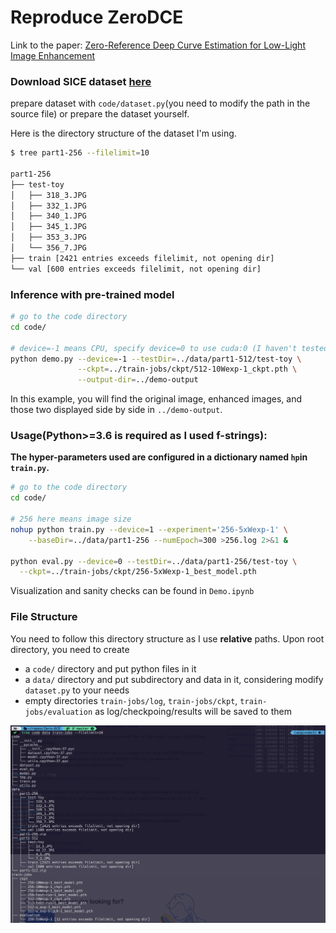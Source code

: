 # Reproduce ZeroDCE

Link to the paper: [Zero-Reference Deep Curve Estimation for Low-Light Image Enhancement](https://arxiv.org/abs/2001.06826)





### Download SICE dataset [here](https://github.com/csjcai/SICE) 

prepare dataset with `code/dataset.py`(you need to modify the path in the source file) or prepare the dataset yourself.



Here is the directory structure of the dataset I'm using.

```bash
$ tree part1-256 --filelimit=10     

part1-256
├── test-toy
│   ├── 318_3.JPG
│   ├── 332_1.JPG
│   ├── 340_1.JPG
│   ├── 345_1.JPG
│   ├── 353_3.JPG
│   └── 356_7.JPG
├── train [2421 entries exceeds filelimit, not opening dir]
└── val [600 entries exceeds filelimit, not opening dir]
```



### Inference with pre-trained model

```bash
# go to the code directory
cd code/

# device=-1 means CPU, specify device=0 to use cuda:0 (I haven't tested GPU yet)
python demo.py --device=-1 --testDir=../data/part1-512/test-toy \
               --ckpt=../train-jobs/ckpt/512-10Wexp-1_ckpt.pth \
               --output-dir=../demo-output
```

In this example, you will find the original image, enhanced images, and those two displayed side by side in `../demo-output`. 



### Usage(Python>=3.6 is required as I used f-strings):

**The hyper-parameters used are configured in a dictionary named `hp`in `train.py`.**

```bash
# go to the code directory
cd code/

# 256 here means image size
nohup python train.py --device=1 --experiment='256-5xWexp-1' \
    --baseDir=../data/part1-256 --numEpoch=300 >256.log 2>&1 &

python eval.py --device=0 --testDir=../data/part1-256/test-toy \
  --ckpt=../train-jobs/ckpt/256-5xWexp-1_best_model.pth 
```

Visualization and sanity checks can be found in `Demo.ipynb`



### File Structure

You need to follow this directory structure as I use **relative** paths. Upon root directory, you need to create

*  a `code/` directory and put python files in it
* a `data/` directory and put subdirectory and data in it, considering modify `dataset.py` to your needs
* empty directories `train-jobs/log`,  `train-jobs/ckpt`, `train-jobs/evaluation` as log/checkpoing/results will be saved to them

![image-20200503001251677](docs/file-structure.png)

